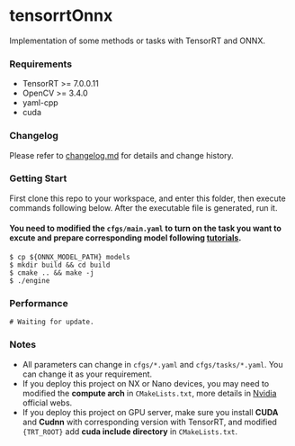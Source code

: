 # tensorrtOnnx
Implementation of some methods or tasks with TensorRT and ONNX.

### Requirements

- TensorRT >= 7.0.0.11
- OpenCV >= 3.4.0
- yaml-cpp
- cuda

### Changelog

Please refer to [changelog.md](docs/changelog.md) for details and change history.

### Getting Start

First clone this repo to your workspace, and enter this folder, then execute commands following below. After the executable file is generated, run it. 
#### You need to modified the `cfgs/main.yaml` to turn on the task you want to excute and prepare corresponding model following [tutorials](docs/tutorials.md).

```
$ cp ${ONNX_MODEL_PATH} models
$ mkdir build && cd build
$ cmake .. && make -j
$ ./engine
```

### Performance
`# Waiting for update.`

### Notes

- All parameters can change in `cfgs/*.yaml` and `cfgs/tasks/*.yaml`. You can change it as your requirement.
- If you deploy this project on NX or Nano devices, you may need to modified the **compute arch** in  `CMakeLists.txt`, more details in [Nvidia](https://developer.nvidia.com/cuda-gpus) official webs.
- If you deploy this project on GPU server, make sure you install **CUDA** and **Cudnn** with corresponding version with TensorRT, and modified `{TRT_ROOT}` add **cuda include directory** in `CMakeLists.txt`.
